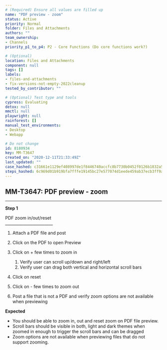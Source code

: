 ```yaml
---
# (Required) Ensure all values are filled up
name: "PDF preview - zoom"
status: Active
priority: Normal
folder: Files and Attachments
authors: ""
team_ownership: 
- Channels
priority_p1_to_p4: P2 - Core Functions (Do core functions work?)

# (Optional)
location: Files and Attachments
component: null
tags: []
labels: 
- files-and-attachments
- fix-versions-not-empty-2022cleanup
tested_by_contributor: ""

# (Optional) Test type and tools
cypress: Evaluating
detox: null
mmctl: null
playwright: null
rainforest: []
manual_test_environments: 
- Desktop
- Webapp

# Do not change
id: 8180934
key: MM-T3647
created_on: "2020-12-11T21:33:49Z"
last_updated: ""
case_hashed: c31661e1129ef408997de1f8446740accfc8b7730b0452f0126b1832a5d460825a942f5f4134210c59813dc5ecba881f
steps_hashed: 6c969d01b919bfa7fffe19145bc27e577074d1eede459ab37ecb3ff9ad1b1aad294ef0bb8c8a6583bbc86d8e8ef50177
---
```


<!-- (Auto-generated) Based on frontmatter's "key" and "name" -->

## MM-T3647: PDF preview - zoom

---

**Step 1**

PDF zoom in/out/reset\
\_\_\_\_\_\_\_\_\_\_\_\_\_\_\_\_\_\_\_\_\_\_\_\_

1. Attach a PDF file and post

2. Click on the PDF to open Preview

3. Click on + few times to zoom in

   1. Verify user can scroll up/down and right/left
   2. Verify user can drag both vertical and horizontal scroll bars

4. Click on reset

5. Click on - few times to zoom out

6. Post a file that is not a PDF and verify zoom options are not available when previewing

**Expected**

- You should be able to zoom in, out and reset zoom on PDF file preview.
- Scroll bars should be visible in both, light and dark themes when zoomed in enough to trigger the scroll bars and can be dragged
- Zoom options are not available when previewing files that do not support zooming.
